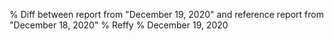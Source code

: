 % Diff between report from "December 19, 2020" and reference report from "December 18, 2020"
% Reffy
% December 19, 2020

